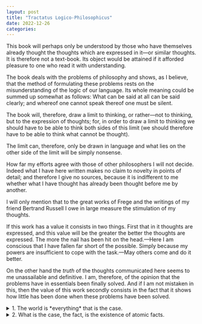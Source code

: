 ```yaml
---
layout: post
title: "Tractatus Logico-Philosophicus"
date: 2022-12-26
categories:
---
```


This book will perhaps only be understood by those who have themselves already thought the thoughts which are expressed in it—or similar thoughts. It is therefore not a text-book. Its object would be attained if it afforded pleasure to one who read it with understanding.

The book deals with the problems of philosophy and shows, as I believe, that the method of formulating these problems rests on the misunderstanding of the logic of our language. Its whole meaning could be summed up somewhat as follows: What can be said at all can be said clearly; and whereof one cannot speak thereof one must be silent.

The book will, therefore, draw a limit to thinking, or rather—not to thinking, but to the expression of thoughts; for, in order to draw a limit to thinking we should have to be able to think both sides of this limit (we should therefore have to be able to think what cannot be thought).

The limit can, therefore, only be drawn in language and what lies on the other side of the limit will be simply nonsense.

How far my efforts agree with those of other philosophers I will not decide. Indeed what I have here written makes no claim to novelty in points of detail; and therefore I give no sources, because it is indifferent to me whether what I have thought has already been thought before me by another.

I will only mention that to the great works of Frege and the writings of my friend Bertrand Russell I owe in large measure the stimulation of my thoughts.

If this work has a value it consists in two things. First that in it thoughts are expressed, and this value will be the greater the better the thoughts are expressed. The more the nail has been hit on the head.—Here I am conscious that I have fallen far short of the possible. Simply because my powers are insufficient to cope with the task.—May others come and do it better.

On the other hand the *truth* of the thoughts communicated here seems to me unassailable and definitive. I am, therefore, of the opinion that the problems have in essentials been finally solved. And if I am not mistaken in this, then the value of this work secondly consists in the fact that it shows how little has been done when these problems have been solved.


<details><summary markdown='span'> 1. The world is *everything* that is the case. </summary markdown='span'><blockquote>


 <details><summary markdown='span'> 1.1. The world is the totality of *facts*, not of things. </summary markdown='span'><blockquote>

  1.11. The world is determined by the facts, and by these being *all* the facts.
  
  1.12. For the totality of facts determines both what is the case, and also all that is not the case.

  1.13. The facts in logical space are the world.
  
 </blockquote></details>
 

 <details><summary> 1.2. The world divides into facts. </summary><blockquote>

  1.21. Any one can either be the case or not be the case, and everything else remain the same.

 </blockquote></details>
 

</blockquote></details>





<details><summary> 2. What is the case, the fact, is the existence of atomic facts. </summary><blockquote>


 <details><summary> 2.0 </summary><blockquote>

  2.01

  2.02

  2.03
  
  2.04
  
  2.05
  
  2.06
  
 </blockquote></details>
 

 <details><summary> 2.1. </summary><blockquote>

  2.11
  
  2.12
  
  2.13
  
  2.14
  
  2.15
  
  2.16
  
  2.17
  
  2.18
  
  2.19

 </blockquote></details>
 
  <details><summary> 2.2. </summary><blockquote>

  2.20
  
  2.21

 </blockquote></details>
 

</blockquote></details>



